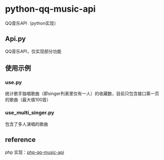 # python-qq-music-api
QQ音乐API（python实现）
## Api.py
QQ音乐API，仅实现部分功能
## 使用示例
### use.py
统计歌手独唱歌曲（即singer列表里仅有一人）的收藏数，目前只包含接口第一页的歌曲（最大值100首）
### use_multi_singer.py
包含了多人演唱的歌曲

## reference
php 实现：[php-qq-music-api](https://github.com/itisbean/php-qq-music-api)
